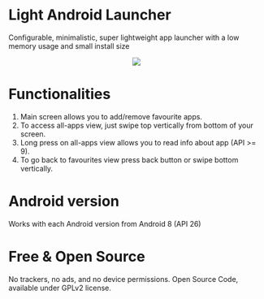 Light Android Launcher
======================

Configurable, minimalistic, super lightweight app launcher with a low memory usage and small install size


<p align="center">
  <img src="https://github.com/light-launcher/Light-Android-Launcher/blob/master/preview.gif?raw=true" style="max-height:600px"/>
</p>

Functionalities
===============
1. Main screen allows you to add/remove favourite apps.
1. To access all-apps view, just swipe top vertically from bottom of your screen.
1. Long press on all-apps view allows you to read info about app (API >= 9).
1. To go back to favourites view press back button or swipe bottom vertically.



Android version
===============
Works with each Android version from Android 8 (API 26)


Free & Open Source
==================
No trackers, no ads, and no device permissions. Open Source Code, available under GPLv2 license.
